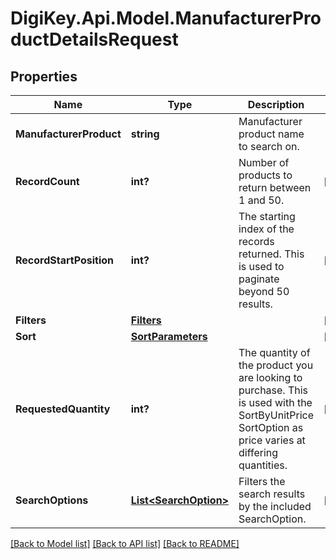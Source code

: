 # DigiKey.Api.Model.ManufacturerProductDetailsRequest
## Properties

Name | Type | Description | Notes
------------ | ------------- | ------------- | -------------
**ManufacturerProduct** | **string** | Manufacturer product name to search on. | 
**RecordCount** | **int?** | Number of products to return between 1 and 50. | [optional] 
**RecordStartPosition** | **int?** | The starting index of the records returned. This is used to paginate beyond 50 results. | [optional] 
**Filters** | [**Filters**](Filters.md) |  | [optional] 
**Sort** | [**SortParameters**](SortParameters.md) |  | [optional] 
**RequestedQuantity** | **int?** | The quantity of the product you are looking to purchase. This is used with the SortByUnitPrice SortOption as price varies at differing quantities. | [optional] 
**SearchOptions** | [**List&lt;SearchOption&gt;**](SearchOption.md) | Filters the search results by the included SearchOption. | [optional] 

[[Back to Model list]](../README.md#documentation-for-models) [[Back to API list]](../README.md#documentation-for-api-endpoints) [[Back to README]](../README.md)

